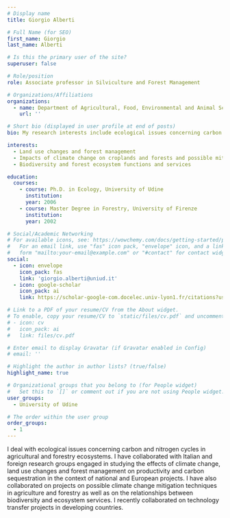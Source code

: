 ```yaml
---
# Display name
title: Giorgio Alberti

# Full Name (for SEO)
first_name: Giorgio
last_name: Alberti

# Is this the primary user of the site?
superuser: false

# Role/position
role: Associate professor in Silviculture and Forest Management

# Organizations/Affiliations
organizations:
  - name: Department of Agricultural, Food, Environmental and Animal Sciences, University of Udine, Udine, Italy
    url: ''

# Short bio (displayed in user profile at end of posts)
bio: My research interests include ecological issues concerning carbon and nitrogen cycles in agricultural and forestry ecosystems.

interests:
  - Land use changes and forest management
  - Impacts of climate change on croplands and forests and possible mitigation strategies
  - Biodiversity and forest ecosystem functions and services

education:
  courses:
    - course: Ph.D. in Ecology, University of Udine
      institution:
      year: 2006
    - course: Master Degree in Forestry, University of Firenze
      institution:
      year: 2002

# Social/Academic Networking
# For available icons, see: https://wowchemy.com/docs/getting-started/page-builder/#icons
#   For an email link, use "fas" icon pack, "envelope" icon, and a link in the
#   form "mailto:your-email@example.com" or "#contact" for contact widget.
social:
  - icon: envelope
    icon_pack: fas
    link: 'giorgio.alberti@uniud.it'
  - icon: google-scholar
    icon_pack: ai
    link: https://scholar-google-com.docelec.univ-lyon1.fr/citations?user=_XFl4WkAAAAJ&hl=it

# Link to a PDF of your resume/CV from the About widget.
# To enable, copy your resume/CV to `static/files/cv.pdf` and uncomment the lines below.
# - icon: cv
#   icon_pack: ai
#   link: files/cv.pdf

# Enter email to display Gravatar (if Gravatar enabled in Config)
# email: ''

# Highlight the author in author lists? (true/false)
highlight_name: true

# Organizational groups that you belong to (for People widget)
#   Set this to `[]` or comment out if you are not using People widget.
user_groups:
  - University of Udine

# The order within the user group
order_groups:
  - 1
---
```


I deal with ecological issues concerning carbon and nitrogen cycles in agricultural and forestry ecosystems. I have collaborated with Italian and foreign research groups engaged in studying the effects of climate change, land use changes and forest management on productivity and carbon sequestration in the context of national and European projects. I have also collaborated on projects on possible climate change mitigation techniques in agriculture and forestry as well as on the relationships between biodiversity and ecosystem services. I recently collaborated on technology transfer projects in developing countries.

